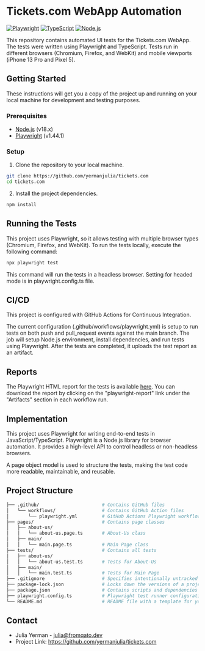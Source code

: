 # Tickets.com WebApp Automation

[![Playwright](https://img.shields.io/badge/playwright-v1.44.1-blue)](https://playwright.dev/)
[![TypeScript](https://img.shields.io/badge/typescript-v5.1.3-blue)](https://www.typescriptlang.org/)
[![Node.js](https://img.shields.io/badge/node.js-v18.11.0-blue)](https://nodejs.org/en/)

This repository contains automated UI tests for the Tickets.com WebApp. The tests were written using Playwright and TypeScript. Tests run in different browsers (Chromium, Firefox, and WebKit) and mobile viewports (iPhone 13 Pro and Pixel 5).

## Getting Started

These instructions will get you a copy of the project up and running on your local machine for development and testing purposes.

### Prerequisites

- [Node.js](https://nodejs.org/en/download/) (v18.x)
- [Playwright](https://playwright.dev/docs/intro) (v1.44.1)

### Setup

1. Clone the repository to your local machine.

```bash
git clone https://github.com/yermanjulia/tickets.com
cd tickets.com
```

2. Install the project dependencies.

```bash
npm install
```

## Running the Tests

This project uses Playwright, so it allows testing with multiple browser types (Chromium, Firefox, and WebKit).
To run the tests locally, execute the following command:

```bash
npx playwright test
```

This command will run the tests in a headless browser. Setting for headed mode is in playwright.config.ts file.

## CI/CD

This project is configured with GitHub Actions for Continuous Integration.

The current configuration (.github/workflows/playwright.yml) is setup to run tests on both push and pull_request events against the main branch. The job will setup Node.js environment, install dependencies, and run tests using Playwright. After the tests are completed, it uploads the test report as an artifact.

## Reports

The Playwright HTML report for the tests is available [here](https://github.com/yermanjulia/tickets.com/actions/workflows/playwright.yml). You can download the report by clicking on the "playwright-report" link under the "Artifacts" section in each workflow run.

## Implementation

This project uses Playwright for writing end-to-end tests in JavaScript/TypeScript. Playwright is a Node.js library for browser automation. It provides a high-level API to control headless or non-headless browsers.

A page object model is used to structure the tests, making the test code more readable, maintainable, and reusable.

## Project Structure

```bash
├── .github/                       # Contains GitHub files
│   └── workflows/                 # Contains GitHub Action files
│       └── playwright.yml         # GitHub Actions Playwright workflow
├── pages/                         # Contains page classes
│   ├── about-us/
│   │   └── about-us.page.ts       # About-Us class
│   ├── main/
│   │   └── main.page.ts           # Main Page class
├── tests/                         # Contains all tests
│   ├── about-us/
│   │   └── about-us.test.ts       # Tests for About-Us
│   ├── main/
│   │   └── main.test.ts           # Tests for Main Page
├── .gitignore                     # Specifies intentionally untracked files to ignore
├── package-lock.json              # Locks down the versions of a project's dependencies
├── package.json                   # Contains scripts and dependencies of the project
├── playwright.config.ts           # Playwright test runner configuration file
└── README.md                      # README file with a template for your project
```

## Contact

- Julia Yerman - julia@fromqato.dev
- Project Link: https://github.com/yermanjulia/tickets.com
